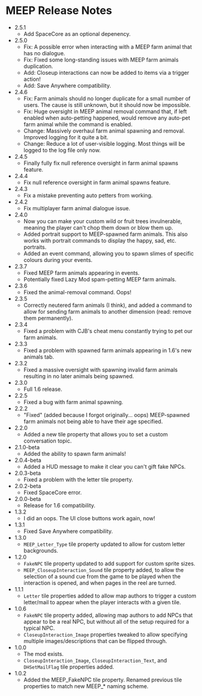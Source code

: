 # MEEP Release Notes
* 2.5.1
  * Add SpaceCore as an optional depenency.
* 2.5.0
  * Fix: A possible error when interacting with a MEEP farm animal that has no dialogue.
  * Fix: Fixed some long-standing issues with MEEP farm animals duplication.
  * Add: Closeup interactions can now be added to items via a trigger action!
  * Add: Save Anywhere compatibility.
* 2.4.6
  * Fix: Farm animals should no longer duplicate for a small number of users. The cause is still unknown, but it should now be impossible.
  * Fix: Huge oversight in MEEP animal removal command that, if left enabled when auto-petting happened, would remove any auto-pet farm animal while the command is enabled.
  * Change: Massively overhaul farm animal spawning and removal. Improved logging for it quite a bit.
  * Change: Reduce a lot of user-visible logging. Most things will be logged to the log file only now.
* 2.4.5
  * Finally fully fix null reference oversight in farm animal spawns feature.
* 2.4.4
  * Fix null reference oversight in farm animal spawns feature.
* 2.4.3
  * Fix a mistake preventing auto petters from working.
* 2.4.2
  * Fix multiplayer farm animal dialogue issue.
* 2.4.0
  * Now you can make your custom wild or fruit trees invulnerable, meaning the player can't chop them down or blow them up.
  * Added portrait support to MEEP-spawned farm animals. This also works with portrait commands to display the happy, sad, etc. portraits.
  * Added an event command, allowing you to spawn slimes of specific colours during your events.
* 2.3.7
  * Fixed MEEP farm animals appearing in events.
  * Potentially fixed Lazy Mod spam-petting MEEP farm animals.
* 2.3.6
  * Fixed the animal-removal command. Oops!
* 2.3.5
  * Correctly neutered farm animals (I think), and added a command to allow for sending farm animals to another dimension (read: remove them permanently).
* 2.3.4
  * Fixed a problem with CJB's cheat menu constantly trying to pet our farm animals.
* 2.3.3
  * Fixed a problem with spawned farm animals appearing in 1.6's new animals tab.
* 2.3.2
  * Fixed a massive oversight with spawning invalid farm animals resulting in no later animals being spawned.
* 2.3.0
  * Full 1.6 release.
* 2.2.5
  * Fixed a bug with farm animal spawning.
* 2.2.2
  * "Fixed" (added because I forgot originally... oops) MEEP-spawned farm animals not being able to have their age specified.
* 2.2.0
  * Added a new tile property that allows you to set a custom conversation topic.
* 2.1.0-beta
  * Added the ability to spawn farm animals!
* 2.0.4-beta
  * Added a HUD message to make it clear you can't gift fake NPCs.
* 2.0.3-beta
  * Fixed a problem with the letter tile property.
* 2.0.2-beta
  * Fixed SpaceCore error.
* 2.0.0-beta
  * Release for 1.6 compatibility.
* 1.3.2
  * I did an oops. The UI close buttons work again, now!
* 1.3.1
  * Fixed Save Anywhere compatibility.
* 1.3.0
  * `MEEP_Letter_Type` tile property updated to allow for custom letter backgrounds.
* 1.2.0
  * `FakeNPC` tile property updated to add support for custom sprite sizes.
  * `MEEP_CloseupInteraction_Sound` tile property added, to allow the selection of a sound cue from the game to be played when the interaction is opened, and when pages in the reel are turned.
* 1.1.1
  * `Letter` tile properties added to allow map authors to trigger a custom letter/mail to appear when the player interacts with a given tile.
* 1.0.6
  * `FakeNPC` tile property added, allowing map authors to add NPCs that appear to be a real NPC, but without all of the setup required for a typical NPC.
  * `CloseupInteraction_Image` properties tweaked to allow specifying multiple images/descriptions that can be flipped through.
* 1.0.0
  * The mod exists.
  * `CloseupInteraction_Image`, `CloseupInteraction_Text`, and `DHSetMailFlag` tile properties added.
* 1.0.2
  * Added the MEEP_FakeNPC tile property. Renamed previous tile properties to match new MEEP_* naming scheme.
